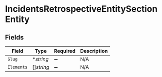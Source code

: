 # IncidentsRetrospectiveEntitySectionEntity


## Fields

| Field              | Type               | Required           | Description        |
| ------------------ | ------------------ | ------------------ | ------------------ |
| `Slug`             | **string*          | :heavy_minus_sign: | N/A                |
| `Elements`         | []*string*         | :heavy_minus_sign: | N/A                |